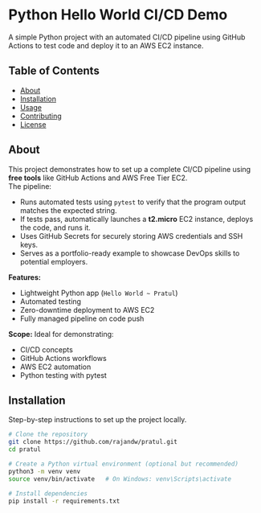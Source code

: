 # Python Hello World CI/CD Demo
A simple Python project with an automated CI/CD pipeline using GitHub Actions to test code and deploy it to an AWS EC2 instance.

## Table of Contents
- [About](#about)
- [Installation](#installation)
- [Usage](#usage)
- [Contributing](#contributing)
- [License](#license)

## About
This project demonstrates how to set up a complete CI/CD pipeline using **free tools** like GitHub Actions and AWS Free Tier EC2.  
The pipeline:
- Runs automated tests using `pytest` to verify that the program output matches the expected string.
- If tests pass, automatically launches a **t2.micro** EC2 instance, deploys the code, and runs it.
- Uses GitHub Secrets for securely storing AWS credentials and SSH keys.
- Serves as a portfolio-ready example to showcase DevOps skills to potential employers.

**Features:**
- Lightweight Python app (`Hello World ~ Pratul`)
- Automated testing
- Zero-downtime deployment to AWS EC2
- Fully managed pipeline on code push

**Scope:**
Ideal for demonstrating:
- CI/CD concepts
- GitHub Actions workflows
- AWS EC2 automation
- Python testing with pytest

## Installation
Step-by-step instructions to set up the project locally.

```bash
# Clone the repository
git clone https://github.com/rajandw/pratul.git
cd pratul

# Create a Python virtual environment (optional but recommended)
python3 -m venv venv
source venv/bin/activate   # On Windows: venv\Scripts\activate

# Install dependencies
pip install -r requirements.txt
